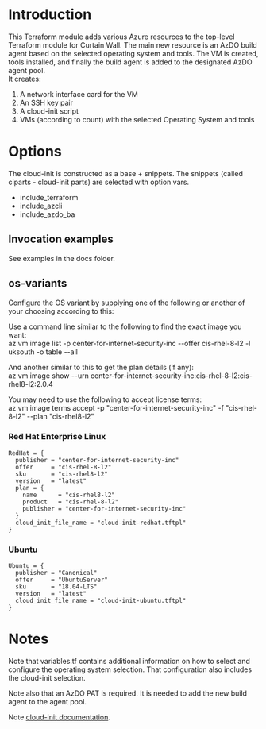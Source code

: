 # Introduction
This Terraform module adds various Azure resources to the top-level Terraform module for Curtain Wall. The main new resource is an AzDO build agent based on the selected operating system and tools. The VM is created, tools installed, and finally the build agent is added to the designated AzDO agent pool.  
It creates:  
1. A network interface card for the VM  
2. An SSH key pair  
3. A cloud-init script
4. VMs (according to count) with the selected Operating System and tools

# Options
The cloud-init is constructed as a base + snippets. The snippets (called ciparts - cloud-init parts) are selected with option vars.  
* include_terraform  
* include_azcli  
* include_azdo_ba  

## Invocation examples 

See examples in the docs folder.  

## os-variants
Configure the OS variant by supplying one of the following or another of your choosing according to this:

Use a command line similar to the following to find the exact image you want:  
 az vm image list -p center-for-internet-security-inc --offer cis-rhel-8-l2 -l uksouth -o table --all  
  
And another similar to this to get the plan details (if any):  
 az vm image show --urn center-for-internet-security-inc:cis-rhel-8-l2:cis-rhel8-l2:2.0.4  
 
You may need to use the following to accept license terms:  
  az vm image terms accept  -p "center-for-internet-security-inc" -f "cis-rhel-8-l2" --plan "cis-rhel8-l2"  

### Red Hat Enterprise Linux

    RedHat = {
      publisher = "center-for-internet-security-inc"
      offer     = "cis-rhel-8-l2"
      sku       = "cis-rhel8-l2"
      version   = "latest"
      plan = {
        name      = "cis-rhel8-l2"
        product   = "cis-rhel-8-l2"
        publisher = "center-for-internet-security-inc"
      }
      cloud_init_file_name = "cloud-init-redhat.tftpl"
    }

### Ubuntu

    Ubuntu = {
      publisher = "Canonical"
      offer     = "UbuntuServer"
      sku       = "18.04-LTS"
      version   = "latest"
      cloud_init_file_name = "cloud-init-ubuntu.tftpl"
    }

# Notes
Note that variables.tf contains additional information on how to select and configure the operating system selection. That configuration also includes the cloud-init selection.  

Note also that an AzDO PAT is required. It is needed to add the new build agent to the agent pool.  

Note [cloud-init documentation](https://cloudinit.readthedocs.io/en/latest/index.html).
